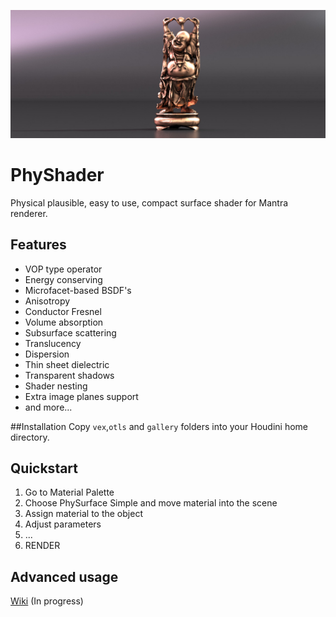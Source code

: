 [![PhyShader Intro](img/happy.jpg "PhyShader Intro")](http://vimeo.com/116465165)

# PhyShader
Physical plausible, easy to use, compact surface shader for Mantra renderer.

## Features
* VOP type operator
* Energy conserving
* Microfacet-based BSDF's
* Anisotropy
* Conductor Fresnel
* Volume absorption
* Subsurface scattering
* Translucency
* Dispersion
* Thin sheet dielectric
* Transparent shadows
* Shader nesting
* Extra image planes support
* and more...

##Installation
Copy `vex`,`otls` and `gallery` folders into your Houdini home directory.

## Quickstart
1. Go to Material Palette
2. Choose PhySurface Simple and move material into the scene
3. Assign material to the object
4. Adjust parameters
5. ...
6. RENDER

## Advanced usage
[Wiki](../../wiki/Home) (In progress)
